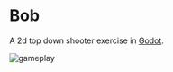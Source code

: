 # Bob

A 2d top down shooter exercise in [Godot](https://godotengine.org/).

![gameplay](https://i.imgur.com/TPjxJnA.png)

